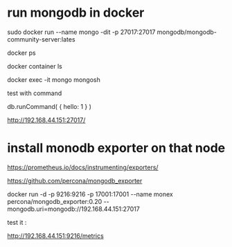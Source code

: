 

# run mongodb in docker


 sudo docker run --name mongo -dit -p 27017:27017 mongodb/mongodb-community-server:lates

 docker ps

 
docker container ls

docker exec -it mongo mongosh



test with command


db.runCommand(
   {
      hello: 1
   }
)


http://192.168.44.151:27017/



# install monodb exporter on that node

https://prometheus.io/docs/instrumenting/exporters/

https://github.com/percona/mongodb_exporter



 docker run -d -p 9216:9216 -p 17001:17001 --name monex percona/mongodb_exporter:0.20 --mongodb.uri=mongodb://192.168.44.151:27017


 test it :

 
http://192.168.44.151:9216/metrics








